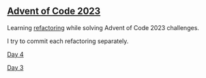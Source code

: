 ## [Advent of Code 2023](https://adventofcode.com/2023)
Learning [refactoring](https://refactoring.com/) while solving Advent of Code 2023 challenges.

I try to commit each refactoring separately.

[Day 4](https://github.com/takiarek/advent_of_code_2023/tree/day-4)

[Day 3](https://github.com/takiarek/advent_of_code_2023/tree/day_3)
